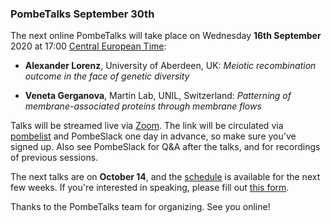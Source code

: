 ### PombeTalks September 30th
<!-- newsfeed_thumbnail: PombeTalks32px.png -->

The next online PombeTalks will take place on Wednesday **16th September**
2020 at 17:00 [Central European
Time](https://greenwichmeantime.com/time-zone/europe/european-union/central-european-time/):

- **Alexander Lorenz**, University of Aberdeen, UK: *Meiotic recombination outcome in the face of genetic diversity*

- **Veneta Gerganova**, Martin Lab, UNIL, Switzerland: *Patterning of membrane-associated proteins through membrane flows*

Talks will be streamed live via [Zoom](https://zoom.us/). The link
will be circulated via
[pombelist](https://lists.cam.ac.uk/mailman/listinfo/ucam-pombelist)
and PombeSlack one day in advance, so make sure you've signed up. Also
see PombeSlack for Q&A after the talks, and for recordings of previous
sessions.

The next talks are on **October 14**, and the [schedule](https://researchseminars.org/seminar/pombeTalks) is
available for the next few weeks. If you're interested in speaking, please fill out [this
form](https://docs.google.com/forms/d/e/1FAIpQLSdjnkJfadUwM2eKIBJBQXeLt3aOfzrQEb3D8lvNym1g93DIRQ/viewform).

Thanks to the PombeTalks team for organizing. See you online!

